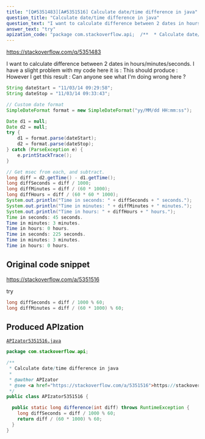 ```yaml
---
title: "[Q#5351483][A#5351516] Calculate date/time difference in java"
question_title: "Calculate date/time difference in java"
question_text: "I want to calculate difference between 2 dates in hours/minutes/seconds. I have a slight problem with my code here it is : This should produce : However I get this result : Can anyone see what I'm doing wrong here ?"
answer_text: "try"
apization_code: "package com.stackoverflow.api;  /**  * Calculate date/time difference in java  *  * @author APIzator  * @see <a href=\"https://stackoverflow.com/a/5351516\">https://stackoverflow.com/a/5351516</a>  */ public class APIzator5351516 {    public static long difference(int diff) throws RuntimeException {     long diffSeconds = diff / 1000 % 60;     return diff / (60 * 1000) % 60;   } }"
---
```


https://stackoverflow.com/q/5351483

I want to calculate difference between 2 dates in hours/minutes/seconds.
I have a slight problem with my code here it is :
This should produce :
However I get this result :
Can anyone see what I&#x27;m doing wrong here ?


```java
String dateStart = "11/03/14 09:29:58";
String dateStop = "11/03/14 09:33:43";

// Custom date format
SimpleDateFormat format = new SimpleDateFormat("yy/MM/dd HH:mm:ss");  

Date d1 = null;
Date d2 = null;
try {
    d1 = format.parse(dateStart);
    d2 = format.parse(dateStop);
} catch (ParseException e) {
    e.printStackTrace();
}    

// Get msec from each, and subtract.
long diff = d2.getTime() - d1.getTime();
long diffSeconds = diff / 1000;         
long diffMinutes = diff / (60 * 1000);         
long diffHours = diff / (60 * 60 * 1000);                      
System.out.println("Time in seconds: " + diffSeconds + " seconds.");         
System.out.println("Time in minutes: " + diffMinutes + " minutes.");         
System.out.println("Time in hours: " + diffHours + " hours.");
Time in seconds: 45 seconds.
Time in minutes: 3 minutes.
Time in hours: 0 hours.
Time in seconds: 225 seconds.
Time in minutes: 3 minutes.
Time in hours: 0 hours.
```


## Original code snippet

https://stackoverflow.com/a/5351516

try

```java
long diffSeconds = diff / 1000 % 60;  
long diffMinutes = diff / (60 * 1000) % 60;
```

## Produced APIzation

[`APIzator5351516.java`](https://github.com/pasqualesalza/apization-temp-data/raw/master/apizations/java/APIzator5351516.java)

```java
package com.stackoverflow.api;

/**
 * Calculate date/time difference in java
 *
 * @author APIzator
 * @see <a href="https://stackoverflow.com/a/5351516">https://stackoverflow.com/a/5351516</a>
 */
public class APIzator5351516 {

  public static long difference(int diff) throws RuntimeException {
    long diffSeconds = diff / 1000 % 60;
    return diff / (60 * 1000) % 60;
  }
}

```